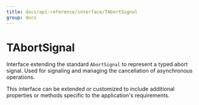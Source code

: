 ```yaml
---
title: docs/api-reference/interface/TAbortSignal
group: docs
---
```


# TAbortSignal

Interface extending the standard `AbortSignal` to represent a typed abort signal.
Used for signaling and managing the cancellation of asynchronous operations.

This interface can be extended or customized to include additional properties or methods
specific to the application's requirements.
